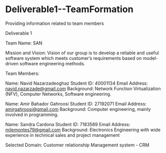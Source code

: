# Deliverable1--TeamFormation
Providing information related to team members


Deliverable 1


Team Name: SAN


Mission and Vision: Vision of our group is to develop a reliable and useful software system which meets customer’s requirements based on model-driven software engineering methods.


Team Members:

  Name: Navid Nazarzadeoghaz
  Student ID: 40001134
  Email Address: navid.nazarzade@gmail.com
  Background: Network Function Virtualization (NFV), Computer Networks, Software engineering.

  Name: Amir Bahador Gahroosi
  Student ID: 27192071
  Email Address: amirgahroosi@gmail.com
  Background: Computer engineering, mainly involved in programming.

  Name: Sandra Cardona
  Student ID: 7183569
  Email Address: milemontes79@gmail.com
  Background: Electronics Engineering with wide experience in technical sales and project management 

Selected Domain: Customer relationship Management system - CRM

